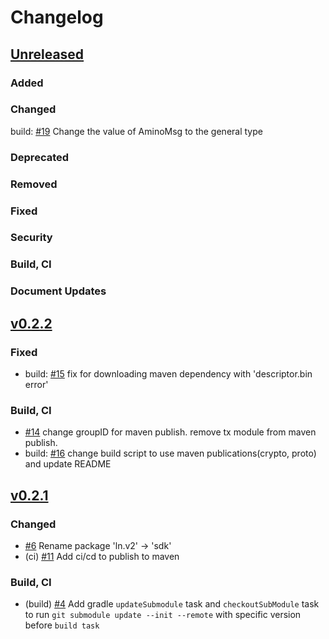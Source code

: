 <!--
Guiding Principles:

Changelogs are for humans, not machines.
There should be an entry for every single version.
The same types of changes should be grouped.
Versions and sections should be linkable.
The latest version comes first.
The release date of each version is displayed.
Mention whether you follow Semantic Versioning.

Usage:

Change log entries are to be added to the Unreleased section under the
appropriate stanza (see below). Each entry should ideally include a tag and
the Github issue reference in the following format:

* (<tag>) \#<issue-number> message

The issue numbers will later be link-ified during the release process so you do
not have to worry about including a link manually, but you can if you wish.

Types of changes (Stanzas):

"Added" for new features.
"Changed" for changes in existing functionality.
"Deprecated" for soon-to-be removed features.
"Removed" for now removed features.
"Fixed" for any bug fixes.
"Security" in case of vulnerabilities.
"Features" for new features.
"Build, CI" for CI/CD
"Document Updates" for document update
Ref: https://keepachangelog.com/en/1.0.0/
-->

# Changelog

## [Unreleased]

### Added

### Changed
build: [#19](https://github.com/Finschia/finschia-kt/pull/19) Change the value of AminoMsg to the general type

### Deprecated

### Removed

### Fixed

### Security

### Build, CI

### Document Updates

## [v0.2.2]

### Fixed
* build: [#15](https://github.com/Finschia/finschia-kt/pull/15) fix for downloading maven dependency with 'descriptor.bin error'

### Build, CI
* [\#14](https://github.com/Finschia/finschia-kt/pull/14) change groupID for maven publish. remove tx module from maven publish.
* build: [\#16](https://github.com/Finschia/finschia-kt/pull/16) change build script to use maven publications(crypto, proto) and update README


## [v0.2.1]

### Changed
* [\#6](https://github.com/Finschia/finschia-kt/pull/6) Rename package 'ln.v2' -> 'sdk'
* (ci) [\#11](https://github.com/Finschia/finschia-kt/pull/11) Add ci/cd to publish to maven

### Build, CI

* (build) [\#4](https://github.com/Finschia/finschia-kt/pull/4) Add gradle `updateSubmodule` task and `checkoutSubModule` task to run `git submodule update --init --remote` with specific version before `build task`


<!-- Release links -->
[Unreleased]: https://github.com/Finschia/finschia-kt/compare/v0.2.2...HEAD
[v0.2.2]: https://github.com/Finschia/finschia-kt/compare/v0.2.1...v0.2.2
[v0.2.1]: https://github.com/Finschia/finschia-kt/compare/8aa2005...v0.2.1
